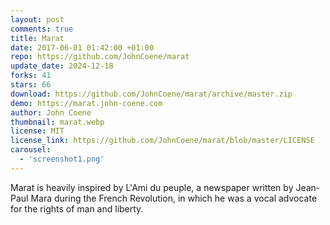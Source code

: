 ```yaml
---
layout: post
comments: true
title: Marat
date: 2017-06-01 01:42:00 +01:00
repo: https://github.com/JohnCoene/marat
update_date: 2024-12-18
forks: 41
stars: 66
download: https://github.com/JohnCoene/marat/archive/master.zip
demo: https://marat.john-coene.com
author: John Coene
thumbnail: marat.webp
license: MIT
license_link: https://github.com/JohnCoene/marat/blob/master/LICENSE
carousel:
  - 'screenshot1.png'
---
```


Marat is heavily inspired by L'Ami du peuple, a newspaper written by Jean-Paul Mara during the French Revolution, in which he was a vocal advocate for the rights of man and liberty.
